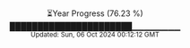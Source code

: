 <p align="center">
⏳Year Progress (76.23 %)<br>
██████████████████████▁▁▁▁▁▁▁▁ <br>
<sub>Updated: Sun, 06 Oct 2024 00:12:12 GMT</sub>
</p>

